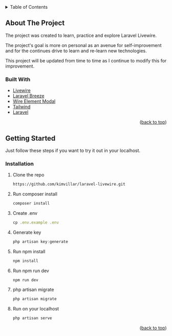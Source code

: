 
<!-- TABLE OF CONTENTS -->
<details>
  <summary>Table of Contents</summary>
  <ol>
    <li>
      <a href="#about-the-project">About The Project</a>
      <ul>
        <li><a href="#built-with">Built With</a></li>
      </ul>
    </li>
    <li>
      <a href="#getting-started">Getting Started</a>
      <ul>
        <li><a href="#installation">Installation</a></li>
      </ul>
    </li>
  </ol>
</details>



<!-- ABOUT THE PROJECT -->
## About The Project

The project was created to learn, practice and explore Laravel Livewire.

The project's goal is more on personal as an avenue for self-improvement and for the continues drive to learn and re-learn new technologies.

This project will be updated from time to time as I continue to modify this for improvement.


### Built With

* [Livewire](https://laravel-livewire.com/)
* [Laravel Breeze](https://laravel.com/docs/9.x/starter-kits)
* [Wire Element Modal](https://philo.dev/laravel-modals-with-livewire/)
* [Tailwind](https://tailwindcss.com/)
* [Laravel](https://laravel.com)

<p align="right">(<a href="#top">back to top</a>)</p>



<!-- GETTING STARTED -->
## Getting Started

Just follow these steps if you want to try it out in your localhost.

### Installation

1. Clone the repo
   ```sh
   https://github.com/kimvillar/laravel-livewire.git
   ```
2. Run composer install
   ```sh
   composer install
   ```
3. Create .env
   ```js
   cp .env.example .env
   ```
4. Generate key
   ```js
   php artisan key:generate
   ```
5. Run npm install
   ```js
   npm install
   ```
6. Run npm run dev
   ```js
   npm run dev
   ```
7. php artisan migrate
   ```js
   php artisan migrate
   ```
8. Run on your localhost
   ```js
   php artisan serve
   ```

<p align="right">(<a href="#top">back to top</a>)</p>


